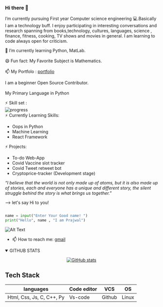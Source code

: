### Hi there 👋
<p>I’m currently pursuing First year Computer science engineering 💻.Basically I am a technology buff. I enjoy participating in interesting conversations and research spanning from books,technology, cultures, languages, science , finance, fitness, cooking, TV shows and movies in general. I am learning to code always open for criticism.

  🌱 I’m currently learning Python, MatLab. </br> </br>
  😄 Fun fact: My Favorite Subject is Mathematics.</br> </br>
  📫 My Portfolo : [portfolio](https://prajwalprakash3722.github.io/prajwalsportfolio/)</br> 
    
  I am a beginner Open Source Contributor.</br> </br>
  My Primary Language in Python
    
 ⚡ Skill set : </br>
    ![progress](https://user-images.githubusercontent.com/71436720/118646262-9804ea80-b7fd-11eb-983f-dde3c9dcabad.gif) </br>
  ⚡ Currently Learning Skills: 
   + Oops in Python
   + Machine Learning
   + React Framework
      
  ⚡ Projects:
  + To-do Web-App
  + Covid Vaccine slot tracker
  + Covid Tweet retweet bot
  + Cryptoprice-tracker (Development stage) </br>

<i>“I believe that the world is not only made up of atoms, but it is also made up of stories, each and everyone has a unique and different story, the silent struggle behind the story is what brings us together.”</i></p>

--> let's say Hi to you!
```python

name = input("Enter Your Good name! ")
print("Hello", name , "I am Prajwal")
```
![Alt Text](https://media.giphy.com/media/vFKqnCdLPNOKc/giphy.gif)
- 📫 How to reach me: [gmail](mailto:prajwalprakash3722@gmail.com)
<details open>
<summary style="cursor: pointer;">GITHUB STATS</summary>
<div align=center>

[![GitHub stats](https://github-readme-stats.vercel.app/api?username=Prajwalprakash3722&show_icons=true&theme=tokyonight&line_height=27)](https://github.com/Prajwalprakash3722)
</div>
</details>

## Tech Stack
languages | Code editor | VCS | OS
------------ | -------------|---------------|------------
Html, Css, Js, C, C++, Py|Vs-code |Github|Linux
<!--
**Prajwalprakash3722/Prajwalprakash3722** is a ✨ _special_ ✨ repository because its `README.md` (this file) appears on your GitHub profile.
Here are some ideas to get you started:

- 🔭 I’m currently working on ...
- 🌱 I’m currently learning ...
- 👯 I’m looking to collaborate on ...
- 🤔 I’m looking for help with ...
- 💬 Ask me about ...

- 😄 Pronouns: ...
- ⚡ Fun fact: ...

